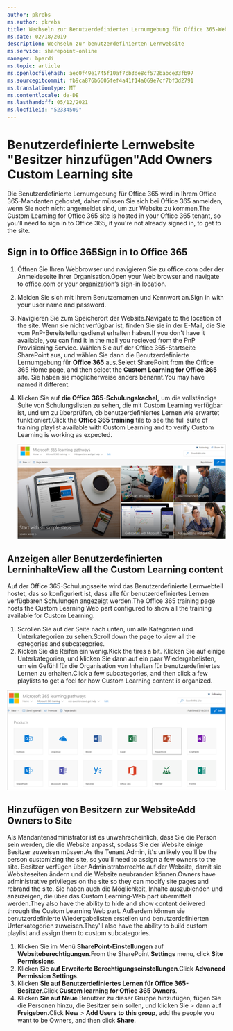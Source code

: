 ```yaml
---
author: pkrebs
ms.author: pkrebs
title: Wechseln zur Benutzerdefinierten Lernumgebung für Office 365-Website
ms.date: 02/18/2019
description: Wechseln zur benutzerdefinierten Lernwebsite
ms.service: sharepoint-online
manager: bpardi
ms.topic: article
ms.openlocfilehash: aec0f49e1745f10af7cb3de8cf572babce33fb97
ms.sourcegitcommit: fb9ca876b6605fef4a41f14a069e7cf7bf3d2791
ms.translationtype: MT
ms.contentlocale: de-DE
ms.lasthandoff: 05/12/2021
ms.locfileid: "52334509"
---
```

# <a name="add-owners-custom-learning-site"></a><span data-ttu-id="9c665-103">Benutzerdefinierte Lernwebsite "Besitzer hinzufügen"</span><span class="sxs-lookup"><span data-stu-id="9c665-103">Add Owners Custom Learning site</span></span>

<span data-ttu-id="9c665-104">Die Benutzerdefinierte Lernumgebung für Office 365 wird in Ihrem Office 365-Mandanten gehostet, daher müssen Sie sich bei Office 365 anmelden, wenn Sie noch nicht angemeldet sind, um zur Website zu kommen.</span><span class="sxs-lookup"><span data-stu-id="9c665-104">The Custom Learning for Office 365 site is hosted in your Office 365 tenant, so you'll need to sign in to Office 365, if you're not already signed in, to get to the site.</span></span> 

## <a name="sign-in-to-office-365"></a><span data-ttu-id="9c665-105">Sign in to Office 365</span><span class="sxs-lookup"><span data-stu-id="9c665-105">Sign in to Office 365</span></span> 

1.  <span data-ttu-id="9c665-106">Öffnen Sie Ihren Webbrowser und navigieren Sie zu office.com oder der Anmeldeseite Ihrer Organisation.</span><span class="sxs-lookup"><span data-stu-id="9c665-106">Open your Web browser and navigate to office.com or your organization’s sign-in location.</span></span> 
2.  <span data-ttu-id="9c665-107">Melden Sie sich mit Ihrem Benutzernamen und Kennwort an.</span><span class="sxs-lookup"><span data-stu-id="9c665-107">Sign in with your user name and password.</span></span>
3.  <span data-ttu-id="9c665-108">Navigieren Sie zum Speicherort der Website.</span><span class="sxs-lookup"><span data-stu-id="9c665-108">Navigate to the location of the site.</span></span> <span data-ttu-id="9c665-109">Wenn sie nicht verfügbar ist, finden Sie sie in der E-Mail, die Sie vom PnP-Bereitstellungsdienst erhalten haben.</span><span class="sxs-lookup"><span data-stu-id="9c665-109">If you don't have it available, you can find it in the mail you recieved from the PnP Provisioning Service.</span></span> <span data-ttu-id="9c665-110">Wählen Sie auf der Office 365-Startseite SharePoint aus, und wählen Sie dann die Benutzerdefinierte Lernumgebung für **Office 365** aus.</span><span class="sxs-lookup"><span data-stu-id="9c665-110">Select SharePoint from the Office 365 Home page, and then select the **Custom Learning for Office 365** site.</span></span> <span data-ttu-id="9c665-111">Sie haben sie möglicherweise anders benannt.</span><span class="sxs-lookup"><span data-stu-id="9c665-111">You may have named it different.</span></span> 
5. <span data-ttu-id="9c665-112">Klicken Sie auf **die Office 365-Schulungskachel,** um die vollständige Suite von Schulungslisten zu sehen, die mit Custom Learning verfügbar ist, und um zu überprüfen, ob benutzerdefiniertes Lernen wie erwartet funktioniert.</span><span class="sxs-lookup"><span data-stu-id="9c665-112">Click the **Office 365 training** tile to see the full suite of training playlist available with Custom Learning and to verify Custom Learning is working as expected.</span></span> 

   ![Sammlung von Fotos, die die verwendeten Lernpfade anzeigen.](media/cg-goto.png)

## <a name="view-all-the-custom-learning-content"></a><span data-ttu-id="9c665-114">Anzeigen aller Benutzerdefinierten Lerninhalte</span><span class="sxs-lookup"><span data-stu-id="9c665-114">View all the Custom Learning content</span></span>
<span data-ttu-id="9c665-115">Auf der Office 365-Schulungsseite wird das Benutzerdefinierte Lernwebteil hostet, das so konfiguriert ist, dass alle für benutzerdefiniertes Lernen verfügbaren Schulungen angezeigt werden.</span><span class="sxs-lookup"><span data-stu-id="9c665-115">The Office 365 training page hosts the Custom Learning Web part configured to show all the training available for Custom Learning.</span></span> 

1. <span data-ttu-id="9c665-116">Scrollen Sie auf der Seite nach unten, um alle Kategorien und Unterkategorien zu sehen.</span><span class="sxs-lookup"><span data-stu-id="9c665-116">Scroll down the page to view all the categories and subcategories.</span></span>
2. <span data-ttu-id="9c665-117">Kicken Sie die Reifen ein wenig.</span><span class="sxs-lookup"><span data-stu-id="9c665-117">Kick the tires a bit.</span></span> <span data-ttu-id="9c665-118">Klicken Sie auf einige Unterkategorien, und klicken Sie dann auf ein paar Wiedergabelisten, um ein Gefühl für die Organisation von Inhalten für benutzerdefiniertes Lernen zu erhalten.</span><span class="sxs-lookup"><span data-stu-id="9c665-118">Click a few subcategories, and then click a few playlists to get a feel for how Custom Learning content is organized.</span></span> 

![Fenster "Lernpfadgateways".](media/cg-gotoall.png)

## <a name="add-owners-to-site"></a><span data-ttu-id="9c665-120">Hinzufügen von Besitzern zur Website</span><span class="sxs-lookup"><span data-stu-id="9c665-120">Add Owners to Site</span></span>
<span data-ttu-id="9c665-121">Als Mandantenadministrator ist es unwahrscheinlich, dass Sie die Person sein werden, die die Website anpasst, sodass Sie der Website einige Besitzer zuweisen müssen.</span><span class="sxs-lookup"><span data-stu-id="9c665-121">As the Tenant Admin, it's unlikely you'll be the person customizing the site, so you'll need to assign a few owners to the site.</span></span> <span data-ttu-id="9c665-122">Besitzer verfügen über Administratorrechte auf der Website, damit sie Websiteseiten ändern und die Website neubranden können.</span><span class="sxs-lookup"><span data-stu-id="9c665-122">Owners have administrative privileges on the site so they can modify site pages and rebrand the site.</span></span> <span data-ttu-id="9c665-123">Sie haben auch die Möglichkeit, Inhalte auszublenden und anzuzeigen, die über das Custom Learning-Web part übermittelt werden.</span><span class="sxs-lookup"><span data-stu-id="9c665-123">They also have the ability to hide and show content delivered through the Custom Learning Web part.</span></span> <span data-ttu-id="9c665-124">Außerdem können sie benutzerdefinierte Wiedergabelisten erstellen und benutzerdefinierten Unterkategorien zuweisen.</span><span class="sxs-lookup"><span data-stu-id="9c665-124">They'll also have the ability to build custom playlist and assign them to custom subcategories.</span></span>  

1. <span data-ttu-id="9c665-125">Klicken Sie im Menü **SharePoint-Einstellungen** auf **Websiteberechtigungen**.</span><span class="sxs-lookup"><span data-stu-id="9c665-125">From the SharePoint **Settings** menu, click **Site Permissions**.</span></span>
2. <span data-ttu-id="9c665-126">Klicken Sie **auf Erweiterte Berechtigungseinstellungen**.</span><span class="sxs-lookup"><span data-stu-id="9c665-126">Click **Advanced Permission Settings**.</span></span>
3. <span data-ttu-id="9c665-127">Klicken **Sie auf Benutzerdefiniertes Lernen für Office 365-Besitzer**.</span><span class="sxs-lookup"><span data-stu-id="9c665-127">Click **Custom learning for Office 365 Owners**.</span></span>
4. <span data-ttu-id="9c665-128">Klicken **Sie auf Neue** Benutzer zu dieser Gruppe hinzufügen, fügen Sie die Personen hinzu, die Besitzer sein sollen, und klicken Sie  >  dann auf **Freigeben.**</span><span class="sxs-lookup"><span data-stu-id="9c665-128">Click **New** > **Add Users to this group**, add the people you want to be Owners, and then click **Share**.</span></span>

